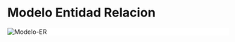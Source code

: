 # Modelo Entidad Relacion 
<!DOCTYPE html>
<div style="background-color: white;"> <img src="mages/Modelo-ER.drawio.png" alt="Modelo-ER"> </div>
